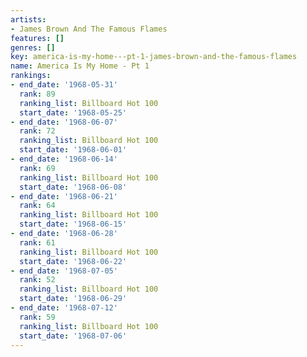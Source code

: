 ```yaml
---
artists:
- James Brown And The Famous Flames
features: []
genres: []
key: america-is-my-home---pt-1-james-brown-and-the-famous-flames
name: America Is My Home - Pt 1
rankings:
- end_date: '1968-05-31'
  rank: 89
  ranking_list: Billboard Hot 100
  start_date: '1968-05-25'
- end_date: '1968-06-07'
  rank: 72
  ranking_list: Billboard Hot 100
  start_date: '1968-06-01'
- end_date: '1968-06-14'
  rank: 69
  ranking_list: Billboard Hot 100
  start_date: '1968-06-08'
- end_date: '1968-06-21'
  rank: 64
  ranking_list: Billboard Hot 100
  start_date: '1968-06-15'
- end_date: '1968-06-28'
  rank: 61
  ranking_list: Billboard Hot 100
  start_date: '1968-06-22'
- end_date: '1968-07-05'
  rank: 52
  ranking_list: Billboard Hot 100
  start_date: '1968-06-29'
- end_date: '1968-07-12'
  rank: 59
  ranking_list: Billboard Hot 100
  start_date: '1968-07-06'
---
```



